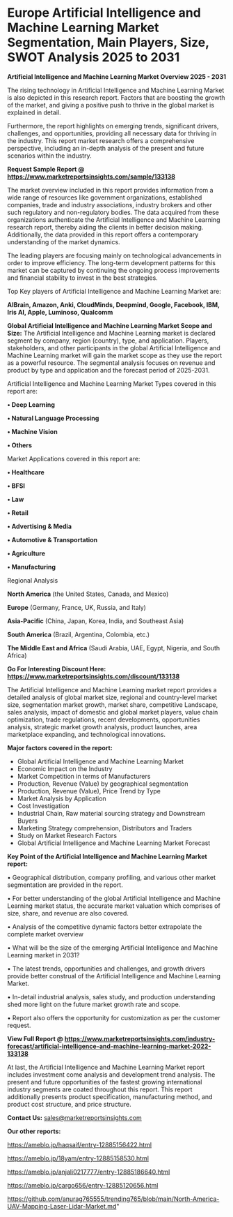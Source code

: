 # Europe Artificial Intelligence and Machine Learning Market Segmentation, Main Players, Size, SWOT Analysis 2025 to 2031

<Strong> Artificial Intelligence and Machine Learning Market Overview 2025 - 2031</strong>

The rising technology in Artificial Intelligence and Machine Learning Market is also depicted in this research report. Factors that are boosting the growth of the market, and giving a positive push to thrive in the global market is explained in detail.

Furthermore, the report highlights on emerging trends, significant drivers, challenges, and opportunities, providing all necessary data for thriving in the industry. This report market research offers a comprehensive perspective, including an in-depth analysis of the present and future scenarios within the industry.

<strong>Request Sample Report @ <a href=https://www.marketreportsinsights.com/sample/133138>https://www.marketreportsinsights.com/sample/133138</a></strong>

The market overview included in this report provides information from a wide range of resources like government organizations, established companies, trade and industry associations, industry brokers and other such regulatory and non-regulatory bodies. The data acquired from these organizations authenticate the Artificial Intelligence and Machine Learning research report, thereby aiding the clients in better decision making. Additionally, the data provided in this report offers a contemporary understanding of the market dynamics.

The leading players are focusing mainly on technological advancements in order to improve efficiency. The long-term development patterns for this market can be captured by continuing the ongoing process improvements and financial stability to invest in the best strategies.

Top Key players of Artificial Intelligence and Machine Learning Market are:

<strong>AIBrain, Amazon, Anki, CloudMinds, Deepmind, Google, Facebook, IBM, Iris AI, Apple, Luminoso, Qualcomm</strong>

<strong><b>Global Artificial Intelligence and Machine Learning Market Scope and Size:</b></strong>
The Artificial Intelligence and Machine Learning market is declared segment by company, region (country), type, and application. Players, stakeholders, and other participants in the global Artificial Intelligence and Machine Learning market will gain the market scope as they use the report as a powerful resource. The segmental analysis focuses on revenue and product by type and application and the forecast period of 2025-2031.

Artificial Intelligence and Machine Learning Market Types covered in this report are:

<strong>• Deep Learning

• Natural Language Processing

• Machine Vision

• Others</strong>

Market Applications covered in this report are:

<strong>• Healthcare

• BFSI

• Law

• Retail

• Advertising & Media

• Automotive & Transportation

• Agriculture

• Manufacturing</strong> 

Regional Analysis

<strong>North America</strong> (the United States, Canada, and Mexico)

<strong>Europe</strong> (Germany, France, UK, Russia, and Italy)

<strong>Asia-Pacific</strong> (China, Japan, Korea, India, and Southeast Asia)

<strong>South America</strong> (Brazil, Argentina, Colombia, etc.)

<strong>The Middle East and Africa</strong> (Saudi Arabia, UAE, Egypt, Nigeria, and South Africa)

<strong>Go For Interesting Discount Here: <a href=https://www.marketreportsinsights.com/discount/133138>https://www.marketreportsinsights.com/discount/133138</a></strong>

The Artificial Intelligence and Machine Learning market report provides a detailed analysis of global market size, regional and country-level market size, segmentation market growth, market share, competitive Landscape, sales analysis, impact of domestic and global market players, value chain optimization, trade regulations, recent developments, opportunities analysis, strategic market growth analysis, product launches, area marketplace expanding, and technological innovations.

<strong><b>Major factors covered in the report:</b></strong>
<ul>
  <li>Global Artificial Intelligence and Machine Learning Market </li>
  <li>Economic Impact on the Industry</li>
  <li>Market Competition in terms of Manufacturers</li>
  <li>Production, Revenue (Value) by geographical segmentation</li>
  <li>Production, Revenue (Value), Price Trend by Type</li>
  <li>Market Analysis by Application</li>
  <li>Cost Investigation</li>
  <li>Industrial Chain, Raw material sourcing strategy and Downstream Buyers</li>
  <li>Marketing Strategy comprehension, Distributors and Traders</li>
  <li>Study on Market Research Factors</li>
  <li>Global Artificial Intelligence and Machine Learning Market Forecast</li>
</ul>

<strong><b>Key Point of the Artificial Intelligence and Machine Learning Market report:</b></strong>

• Geographical distribution, company profiling, and various other market segmentation are provided in the report.

• For better understanding of the global Artificial Intelligence and Machine Learning market status, the accurate market valuation which comprises of size, share, and revenue are also covered.

• Analysis of the competitive dynamic factors better extrapolate the complete market overview

• What will be the size of the emerging Artificial Intelligence and Machine Learning market in 2031?

• The latest trends, opportunities and challenges, and growth drivers provide better construal of the Artificial Intelligence and Machine Learning Market.

• In-detail industrial analysis, sales study, and production understanding shed more light on the future market growth rate and scope.

• Report also offers the opportunity for customization as per the customer request.

<strong><b>View Full Report @ <a href=https://www.marketreportsinsights.com/industry-forecast/artificial-intelligence-and-machine-learning-market-2022-133138>https://www.marketreportsinsights.com/industry-forecast/artificial-intelligence-and-machine-learning-market-2022-133138</a></b></strong>


At last, the Artificial Intelligence and Machine Learning Market report includes investment come analysis and development trend analysis. The present and future opportunities of the fastest growing international industry segments are coated throughout this report. This report additionally presents product specification, manufacturing method, and product cost structure, and price structure.

<strong>Contact Us:</strong>
sales@marketreportsinsights.com

<strong>Our other reports:</strong>

<a href=https://ameblo.jp/haqsaif/entry-12885156422.html>https://ameblo.jp/haqsaif/entry-12885156422.html</a>

<a href=https://ameblo.jp/18yam/entry-12885158530.html>https://ameblo.jp/18yam/entry-12885158530.html</a>

<a href=https://ameblo.jp/anjali0217777/entry-12885186640.html>https://ameblo.jp/anjali0217777/entry-12885186640.html</a>

<a href=https://ameblo.jp/cargo656/entry-12885120656.html>https://ameblo.jp/cargo656/entry-12885120656.html</a>

<a href=https://github.com/anurag765555/trending765/blob/main/North-America-UAV-Mapping-Laser-Lidar-Market.md>https://github.com/anurag765555/trending765/blob/main/North-America-UAV-Mapping-Laser-Lidar-Market.md</a>"
